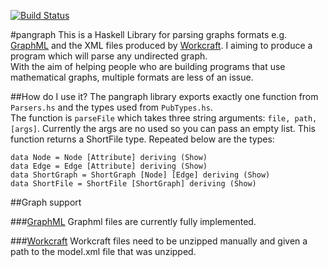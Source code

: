 [![Build Status](https://travis-ci.org/thisiswhereitype/pangraph.svg?branch=master)](https://travis-ci.org/thisiswhereitype/pangraph)

#pangraph
This is a Haskell Library for parsing graphs formats e.g. [GraphML](http://graphml.graphdrawing.org/) and the XML files produced by [Workcraft](www.workcraft.org).
I aiming to produce a program which will parse any undirected graph.  
With the aim of helping people who are building programs that use mathematical graphs, multiple formats are less of an issue.

##How do I use it?
The pangraph library exports exactly one function from `Parsers.hs` and the types used from `PubTypes.hs`.  
The function is `parseFile` which takes three string arguments: `file, path, [args]`. Currently the args are no used so you can pass an empty list. This function returns a ShortFile type. Repeated below are the types:  

```
data Node = Node [Attribute] deriving (Show)
data Edge = Edge [Attribute] deriving (Show)
data ShortGraph = ShortGraph [Node] [Edge] deriving (Show)
data ShortFile = ShortFile [ShortGraph] deriving (Show)
```

##Graph support

###[GraphML](http://graphml.graphdrawing.org/)
Graphml files are currently fully implemented.

###[Workcraft](www.workcraft.org)
Workcraft files need to be unzipped manually and given a path to the model.xml file that was unzipped.

